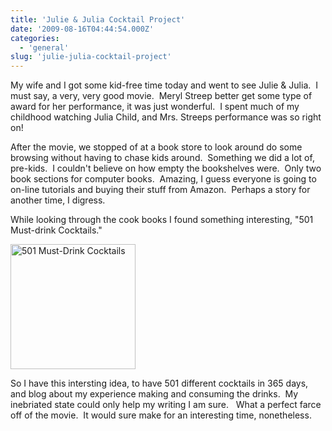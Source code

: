 ```yaml
---
title: 'Julie & Julia Cocktail Project'
date: '2009-08-16T04:44:54.000Z'
categories:
  - 'general'
slug: 'julie-julia-cocktail-project'
---
```


My wife and I got some kid-free time today and went to see Julie & Julia.  I must say, a very, very good movie.  Meryl Streep better get some type of award for her performance, it was just wonderful.  I spent much of my childhood watching Julia Child, and Mrs. Streeps performance was so right on!

After the movie, we stopped of at a book store to look around do some browsing without having to chase kids around.  Something we did a lot of, pre-kids.  I couldn't believe on how empty the bookshelves were.  Only two book sections for computer books.  Amazing, I guess everyone is going to on-line tutorials and buying their stuff from Amazon.  Perhaps a story for another time, I digress.

While looking through the cook books I found something interesting, "501 Must-drink Cocktails."

<a href="http://www.amazon.com/gp/product/0753715325?ie=UTF8&tag=bretcook-20&linkCode=as2&camp=1789&creative=390957&creativeASIN=0753715325"><img title="501 Must-Drink Cocktails" alt="501 Must-Drink Cocktails" width="200" src="/images/blog/501must-drinkcocktails.jpg"></a>

So I have this intersting idea, to have 501 different cocktails in 365 days, and blog about my experience making and consuming the drinks.  My inebriated state could only help my writing I am sure.   What a perfect farce off of the movie.  It would sure make for an interesting time, nonetheless.
